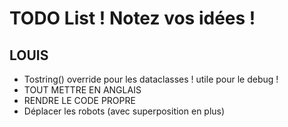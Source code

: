 # TODO List ! Notez vos idées !

## LOUIS
- Tostring() override pour les dataclasses ! utile pour le debug !
- TOUT METTRE EN ANGLAIS
- RENDRE LE CODE PROPRE
- Déplacer les robots (avec superposition en  plus)